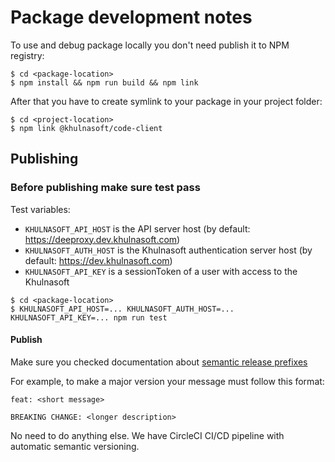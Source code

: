 # Package development notes

To use and debug package locally you don't need publish it to NPM registry:

```shell script
$ cd <package-location>
$ npm install && npm run build && npm link
```

After that you have to create symlink to your package in your project folder:

```shell script
$ cd <project-location>
$ npm link @khulnasoft/code-client
```

## Publishing

### Before publishing make sure test pass

Test variables:

- `KHULNASOFT_API_HOST` is the API server host (by default: https://deeproxy.dev.khulnasoft.com)
- `KHULNASOFT_AUTH_HOST` is the Khulnasoft authentication server host (by default: https://dev.khulnasoft.com)
- `KHULNASOFT_API_KEY` is a sessionToken of a user with access to the Khulnasoft

```shell script
$ cd <package-location>
$ KHULNASOFT_API_HOST=... KHULNASOFT_AUTH_HOST=... KHULNASOFT_API_KEY=... npm run test
```

#### Publish

Make sure you checked documentation about [semantic release prefixes](https://github.com/semantic-release/semantic-release)

For example, to make a major version your message must follow this format:

```
feat: <short message>

BREAKING CHANGE: <longer description>
```

No need to do anything else. We have CircleCI CI/CD pipeline with automatic semantic versioning.

